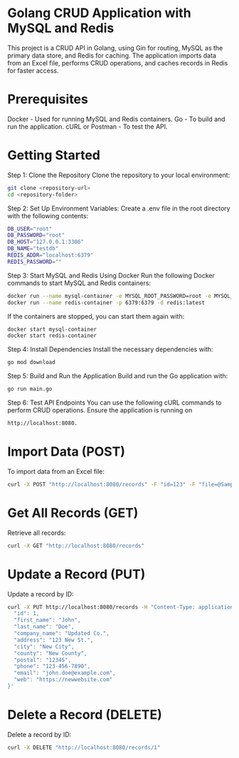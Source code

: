 # Golang CRUD Application with MySQL and Redis

This project is a CRUD API in Golang, using Gin for routing, MySQL as the primary data store, and Redis for caching. The application imports data from an Excel file, performs CRUD operations, and caches records in Redis for faster access.

# Prerequisites
Docker - Used for running MySQL and Redis containers.
Go - To build and run the application.
cURL or Postman - To test the API.


# Getting Started
Step 1: Clone the Repository
Clone the repository to your local environment:
```bash
git clone <repository-url>
cd <repository-folder>
```
Step 2: Set Up Environment Variables:
Create a .env file in the root directory with the following contents:
```bash
DB_USER="root"
DB_PASSWORD="root"
DB_HOST="127.0.0.1:3306"
DB_NAME="testdb"
REDIS_ADDR="localhost:6379"
REDIS_PASSWORD=""
```
Step 3: Start MySQL and Redis Using Docker
Run the following Docker commands to start MySQL and Redis containers:
```bash
docker run --name mysql-container -e MYSQL_ROOT_PASSWORD=root -e MYSQL_DATABASE=testdb -p 3306:3306 -d mysql:latest
docker run --name redis-container -p 6379:6379 -d redis:latest
```
If the containers are stopped, you can start them again with:
```bash
docker start mysql-container
docker start redis-container
```
Step 4: Install Dependencies
Install the necessary dependencies with:
```bash
go mod download
```
Step 5: Build and Run the Application
Build and run the Go application with:
```bash
go run main.go
```
Step 6: Test API Endpoints
You can use the following cURL commands to perform CRUD operations. Ensure the application is running on 
```bash
http://localhost:8080.
```
# Import Data (POST)
To import data from an Excel file:
```bash
curl -X POST "http://localhost:8080/records" -F "id=123" -F "file=@Sample_Employee_data_xlsx.xlsx"
```
# Get All Records (GET)
Retrieve all records:

```bash
curl -X GET "http://localhost:8080/records"
```
# Update a Record (PUT)
Update a record by ID:
```bash
curl -X PUT http://localhost:8080/records -H "Content-Type: application/json" -d '{
  "id": 1,
  "first_name": "John",
  "last_name": "Doe",
  "company_name": "Updated Co.",
  "address": "123 New St.",
  "city": "New City",
  "county": "New County",
  "postal": "12345",
  "phone": "123-456-7890",
  "email": "john.doe@example.com",
  "web": "https://newwebsite.com"
}'
```
# Delete a Record (DELETE)
Delete a record by ID:
```bash
curl -X DELETE "http://localhost:8080/records/1"
```
